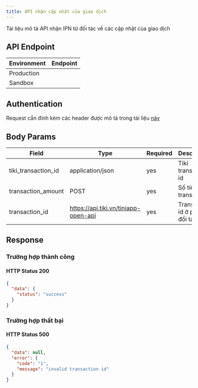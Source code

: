 ```yaml
---
title: API nhận cập nhật của giao dịch
---
```


Tài liệu mô tả API nhận IPN từ đối tác về các cập nhật của giao dịch

## API Endpoint

| Environment | Endpoint |
| ----------- | -------- |
| Production  |          |
| Sandbox     |          |

## Authentication

Request cần đính kèm các header được mô tả trong tài liệu [này](./api_signature)

## Body Params

| Field               | Type                                 | Required | Description                   |
| ------------------- | ------------------------------------ | -------- | ----------------------------- |
| tiki_transaction_id | application/json                     | yes      | Tiki transaction id           |
| transaction_amount  | POST                                 | yes      | Số tiền của transaction       |
| transaction_id      | https://api.tiki.vn/tiniapp-open-api | yes      | Transaction id ở phía đối tác |

## Response
### Trường hợp thành công
#### HTTP Status 200
```json
{
  "data": {
    "status": "success"
  }
}
```

### Trường hợp thất bại
#### HTTP Status 500
```json
{
  "data": null,
  "error": {
    "code": "1",
    "message": "invalid transaction id"  
  }
}
```